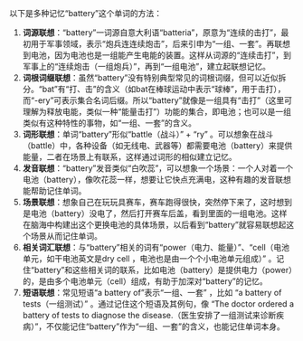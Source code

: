 以下是多种记忆“battery”这个单词的方法：
1. **词源联想**：“battery”一词源自意大利语“batteria”，原意为“连续的击打”，最初用于军事领域，表示“炮兵连连续炮击”，后来引申为“一组、一套”。再联想到电池，因为电池也是一组能产生电能的装置。这样从词源的“连续击打”，到军事上的“连续炮击（一组炮兵）”，再到“一组电池”，建立起联想记忆。
2. **词根词缀联想**：虽然“battery”没有特别典型常见的词根词缀，但可以近似拆分。“bat”有“打、击”的含义（如bat在棒球运动中表示“球棒”，用于击打），而“-ery”可表示集合名词后缀。所以“battery”就像是一组具有“击打”（这里可理解为释放电能，类似一种“能量击打”）功能的集合，即电池；也可以是一组类似有这种特性的事物，如“一组、一套”的含义。
3. **词形联想**：单词“battery”形似“battle（战斗）” + “ry” 。可以想象在战斗（battle）中，各种设备（如无线电、武器等）都需要电池（battery）来提供能量，二者在场景上有联系，这样通过词形的相似建立记忆。
4. **发音联想**：“battery”发音类似“白吹蕊”，可以想象一个场景：一个人对着一个电池（battery），像吹花蕊一样，想要让它快点充满电，这种有趣的发音联想能帮助记住单词。
5. **场景联想**：想象自己在玩玩具赛车，赛车跑得很快，突然停下来了，这时想到是电池（battery）没电了，然后打开赛车后盖，看到里面的一组电池。这样在脑海中构建出这个更换电池的具体场景，以后看到“battery”就容易联想起这个场景从而记住单词。
6. **相关词汇联想**：与“battery”相关的词有“power（电力、能量）”、“cell（电池单元，如干电池英文是dry cell ，电池也是由一个个小电池单元组成）” 。记住“battery”和这些相关词的联系，比如电池（battery）是提供电力（power）的，是由多个电池单元（cell）组成，有助于加深对“battery”的记忆。
7. **短语联想**：常见短语“a battery of”表示“一组、一套” ，比如 “a battery of tests（一组测试）” 。通过记住这个短语及其例句，像 “The doctor ordered a battery of tests to diagnose the disease.（医生安排了一组测试来诊断疾病）”，不仅能记住“battery”作为“一组、一套”的含义，也能记住单词本身。 